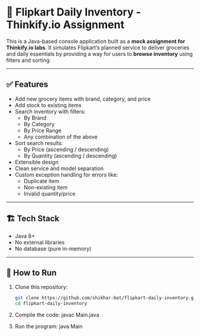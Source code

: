 # 🛒 Flipkart Daily Inventory - Thinkify.io Assignment

This is a Java-based console application built as a **mock assignment for Thinkify.io labs**. It simulates Flipkart’s planned service to deliver groceries 
and daily essentials by providing a way for users to **browse inventory** using filters and sorting.

---

## ✅ Features

- Add new grocery items with brand, category, and price
- Add stock to existing items
- Search inventory with filters:
  - By Brand
  - By Category
  - By Price Range
  - Any combination of the above
- Sort search results:
  - By Price (ascending / descending)
  - By Quantity (ascending / descending)
- Extensible design
- Clean service and model separation
- Custom exception handling for errors like:
  - Duplicate item
  - Non-existing item
  - Invalid quantity/price

---

## 🏗️ Tech Stack

- Java 8+
- No external libraries
- No database (pure in-memory)

---

## 🚀 How to Run

1. Clone this repository:
   ```bash
   git clone https://github.com/shikhar-bot/flipkart-daily-inventory.git
   cd flipkart-daily-inventory

2. Compile the code:
   javac Main.java
   
3. Run the program:
   java Main
